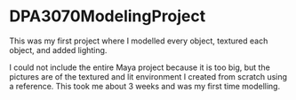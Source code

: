 # DPA3070ModelingProject
This was my first project where I modelled every object, textured each object, and added lighting.

I could not include the entire Maya project because it is too big, but the pictures are of the textured and lit environment I created from scratch using a reference. 
This took me about 3 weeks and was my first time modelling.
